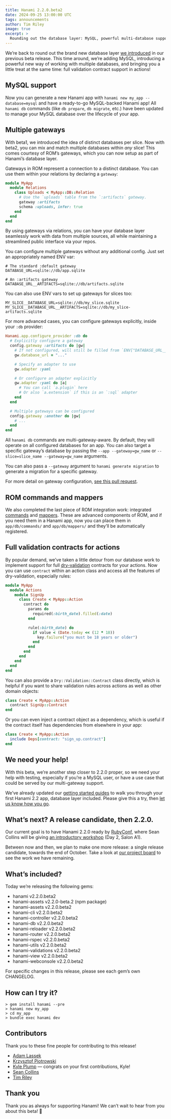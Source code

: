 ```yaml
---
title: Hanami 2.2.0.beta2
date: 2024-09-25 13:00:00 UTC
tags: announcements
author: Tim Riley
image: true
excerpt: >
  Rounding out the database layer: MySQL, powerful multi-database support, plus full contracts in actions
---
```


We’re back to round out the brand new database layer [we introduced](/blog/2024/07/16/hanami-220beta1/) in our previous beta release. This time around, we’re adding MySQL, introducing a powerful new way of working with multiple databases, and bringing you a little treat at the same time: full validation contract support in actions!

## MySQL support

Now you can generate a new Hanami app with `hanami new my_app --database=mysql` and have a ready-to-go MySQL-backed Hanami app! All `hanami db` commands (like `db prepare`, `db migrate`, etc.) have been updated to manage your MySQL database over the lifecycle of your app.

## Multiple gateways

With beta1, we introduced the idea of distinct databases per slice. Now with beta2, you can mix and match multiple databases within _any_ slice! This comes courtesy of ROM’s gateways, which you can now setup as part of Hanami’s database layer.

Gateways in ROM represent a connection to a distinct database. You can use them within your relations by declaring a `gateway`:

```ruby
module MyApp
  module Relations
    class Uploads < MyApp::DB::Relation
      # Use the `uploads` table from the `:artifacts` gateway.
      gateway :artifacts
      schema :uploads, infer: true
    end
  end
end
```

By using gateways via relations, you can have your database layer seamlessly work with data from multiple sources, all while maintaining a streamlined public interface via your repos.

You can configure multiple gateways without any additional config. Just set an appropriately named ENV var:

```
# The standard :default gateway
DATABASE_URL=sqlite://db/app.sqlite

# An :artifacts gateway
DATABASE_URL__ARTIFACTS=sqlite://db/artifacts.sqlite
```

You can also use ENV vars to set up gateways for slices too:

```
MY_SLICE__DATABASE_URL=sqlite://db/my_slice.sqlite
MY_SLICE__DATABASE_URL__ARTIFACTS=sqlite://db/my_slice-artifacts.sqlite
```

For more advanced cases, you can configure gateways explicitly, inside your `:db` provider:

```ruby
Hanami.app.configure_provider :db do
  # Explicitly configure a gateway
  config.gateway :artifacts do |gw|
    # If not configured, will still be filled from `ENV["DATABASE_URL__ARTIFACTS"]`
    gw.database_url = "..."

    # Specify an adapter to use
    gw.adapter :yaml

    # Or configure an adapter explicitly
    gw.adapter :yaml do |a|
      # You can call `a.plugin` here
      # Or also `a.extension` if this is an `:sql` adapter
    end
  end

  # Multiple gateways can be configured
  config.gateway :another do |gw|
    # ...
  end
end
```

All `hanami db` commands are multi-gateway-aware. By default, they will operate on all configured databases for an app. You can also target a specific gateway’s database by passing the `--app --gateway=gw_name` or `--slice=slice_name --gateway=gw_name` arguments.

You can also pass a `--gateway` argument to `hanami generate migration` to generate a migration for a specific gateway.

For more detail on gateway configuration, [see this pull request](https://github.com/hanami/hanami/pull/1452).

## ROM commands and mappers

We also completed the last piece of ROM integration work: integrated [commands](https://rom-rb.org/learn/core/5.2/commands/) and [mappers](https://rom-rb.org/learn/core/5.2/mappers/). These are advanced components of ROM, and if you need them in a Hanami app, now you can place them in `app/db/commands/` and `app/db/mappers/` and they’ll be automatically registered.

## Full validation contracts for actions

By popular demand, we’ve taken a little detour from our database work to implement support for full [dry-validation](http://dry-rb.org/gems/dry-validation/) contracts for your actions. Now you can use `contract` within an action class and access all the features of dry-validation, especially rules:

```ruby
module MyApp
  module Actions
    module SignUp
      class Create < MyApp::Action
        contract do
          params do
            required(:birth_date).filled(:date)
          end

          rule(:birth_date) do
            if value < (Date.today << (12 * 18))
              key.failure("you must be 18 years or older")
            end
          end
        end
      end
    end
  end
end
```

You can also provide a `Dry::Validation::Contract` class directly, which is helpful if you want to share validation rules across actions as well as other domain objects:

```ruby
class Create < MyApp::Action
  contract SignUp::Contract
end
```

Or you can even inject a contract object as a dependency, which is useful if the contract itself has dependencies from elsewhere in your app:

```ruby
class Create < MyApp::Action
  include Deps[contract: "sign_up.contract"]
end
```

## We need your help!

With this beta, we’re another step closer to 2.2.0 proper, so we need your help with testing, especially if you’re a MySQL user, or have a use case that could be served by our multi-gateway support.

We’ve already updated our [getting started guides](https://guides.hanamirb.org/v2.2/introduction/getting-started/) to walk you through your first Hanami 2.2 app, database layer included. Please give this a try, then [let us know how you go](https://discourse.hanamirb.org).

## What’s next? A release candidate, then 2.2.0.

Our current goal is to have Hanami 2.2.0 ready by [RubyConf](https://rubyconf.org), where Sean Collins will be giving [an introductory workshop](https://rubyconf.org/schedule/) (Day 2, Salon A1).

Between now and then, we plan to make one more release: a single release candidate, towards the end of October. Take a look at [our project board](https://github.com/orgs/hanami/projects/6/views/1) to see the work we have remaining.

## What’s included?

Today we’re releasing the following gems:

- hanami v2.2.0.beta2
- hanami-assets v2.2.0-beta.2 (npm package)
- hanami-assets v2.2.0.beta2
- hanami-cli v2.2.0.beta2
- hanami-controller v2.2.0.beta2
- hanami-db v2.2.0.beta2
- hanami-reloader v2.2.0.beta2
- hanami-router v2.2.0.beta2
- hanami-rspec v2.2.0.beta2
- hanami-utils v2.2.0.beta2
- hanami-validations v2.2.0.beta2
- hanami-view v2.2.0.beta2
- hanami-webconsole v2.2.0.beta2

For specific changes in this release, please see each gem’s own CHANGELOG.

## How can I try it?

```shell
> gem install hanami --pre
> hanami new my_app
> cd my_app
> bundle exec hanami dev
```

## Contributors

Thank you to these fine people for contributing to this release!

- [Adam Lassek](https://github.com/alassek)
- [Krzysztof Piotrowski](https://github.com/krzykamil)
- [Kyle Plump](https://github.com/kyleplump) — congrats on your first contributions, Kyle!
- [Sean Collins](https://github.com/cllns)
- [Tim Riley](https://github.com/timriley)

## Thank you

Thank you as always for supporting Hanami! We can’t wait to hear from you about this beta! 🌸
